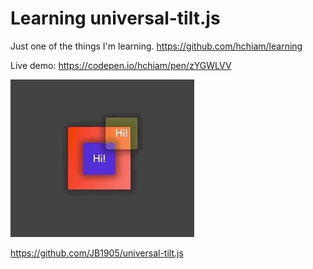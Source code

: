 # Learning universal-tilt.js

Just one of the things I'm learning. <https://github.com/hchiam/learning>

Live demo: <https://codepen.io/hchiam/pen/zYGWLVV>

[![Demo gif](https://github.com/hchiam/learning-universal-tilt/blob/master/demo.gif)](https://codepen.io/hchiam/pen/zYGWLVV)

<https://github.com/JB1905/universal-tilt.js>
